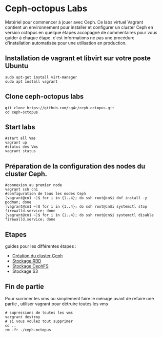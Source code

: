 # Ceph-octopus Labs
Matériel pour commencer à jouer avec Ceph. Ce labs virtuel Vagrant contient un environnement pour installer et configurer un cluster Ceph en version octopus en quelque étapes accopagné de commentaires pour vous guider à chaque étape. c'est informations ne pas une procédure d'installation automatisée pour une utilisation en production. 
## Installation de vagrant et libvirt sur votre poste Ubuntu
```
sudo apt-get install virt-manager
sudo apt install vagrant
```
## Clone ceph-octopus labs
```
git clone https://github.com/sg4r/ceph-octopus.git
cd ceph-octopus
```
## Start labs
```
#start all Vms 
vagrant up
#status des Vms
vagrant status
```
## Préparation de la configuration des nodes du cluster Ceph.
```
#connexion au premier node
vagrant ssh cn1
#configuration de tous les nodes Ceph
[vagrant@cn1 ~]$ for i in {1..4}; do ssh root@cn$i dnf install -y podman; done
[vagrant@cn1 ~]$ for i in {1..4}; do ssh root@cn$i systemctl stop firewalld.service; done
[vagrant@cn1 ~]$ for i in {1..4}; do ssh root@cn$i systemctl disable firewalld.service; done
```
## Etapes
guides pour les différentes étapes :
* [Création du cluster Ceph](cephcreate.md)
* [Stockage RBD](cephrbd.md)
* [Stockage CephFS](cephfs.md)
* Stockage S3

## Fin de partie
Pour surrimer les vms ou simplement faire le ménage avant de refaire une partie , utiliser vagrant pour détruire toutes les vms
```
# supressions de toutes les vms
vargrant destroy
# si vous voulez tout supprimer
cd ..
rm -fr ./ceph-octopus
```

